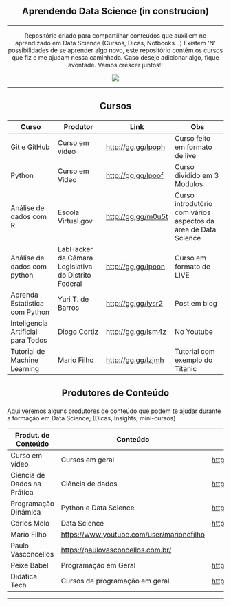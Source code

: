 ## <p align="center">Aprendendo Data Science (in construcion) </p>
---

<p align="center">
   Repositório criado para compartilhar conteúdos que auxiliem no aprendizado em Data Science (Cursos, Dicas, Notbooks...)
Existem 'N' possibilidades de se aprender algo novo, este repositório contém os cursos que fiz e me ajudam nessa caminhada. Caso deseje adicionar algo, fique avontade. Vamos crescer juntos!!
   
  </p>
 <p align="center">
  <img src="https://pa1.narvii.com/6528/46f16974a996ce82e6ed5a581f9d7e13e544ddc0_00.gif">
    </p>
    
---

## <p align="center">Cursos</p>

Curso|Produtor|Link|Obs
---|---|---|---
Git e GitHub|Curso em vídeo|http://gg.gg/lpoph|Curso feito em formato de live
Python|Curso em Vídeo|http://gg.gg/lpoof| Curso dividido em 3 Modulos
Análise de dados com R| Escola Virtual.gov| http://gg.gg/m0u5t| Curso introdutório com vários aspectos da área de Data Science
Análise de dados com python| LabHacker da Câmara Legislativa do Distrito Federal|http://gg.gg/lpoon|Curso em formato de LIVE
Aprenda Estatistica com Python| Yuri T. de Barros| http://gg.gg/lysr2| Post em blog
Inteligencia Artificial para Todos|Diogo Cortiz|http://gg.gg/lsm4z| No Youtube
Tutorial de Machine Learning| Mario Filho|http://gg.gg/lzjmh|Tutorial com exemplo do Titanic

## <p align="center"> Produtores de Conteúdo</p>
 Aqui veremos alguns produtores de conteúdo que podem te ajudar durante a formação em Data Science; (Dicas, Insights, mini-cursos)

 Produt. de Conteúdo|Conteúdo|Link
 ---|---|---|
 Curso em vídeo|Cursos em geral|http://gg.gg/lpoox
 Ciencia de Dados na Prática|Ciência de dados|http://gg.gg/lyss8
 Programação Dinâmica|Python e Data Science|http://gg.gg/lpop7
 Carlos Melo|Data Science|http://gg.gg/lsm74
 Mario Filho| https://www.youtube.com/user/marionefilho
 Paulo Vasconcellos|https://paulovasconcellos.com.br/
 Peixe Babel|Programação em Geral|http://gg.gg/ltkas
 Didática Tech| Cursos de programação em geral| http://gg.gg/m0u6n
 ---
